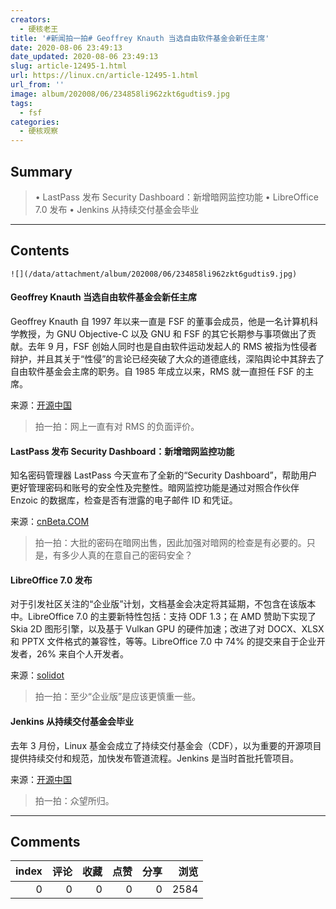 ```yaml
---
creators:
  - 硬核老王
title: '#新闻拍一拍# Geoffrey Knauth 当选自由软件基金会新任主席'
date: 2020-08-06 23:49:13
date_updated: 2020-08-06 23:49:13
slug: article-12495-1.html
url: https://linux.cn/article-12495-1.html
url_from: ''
image: album/202008/06/234858li962zkt6gudtis9.jpg
tags:
  - fsf
categories:
  - 硬核观察
---
```


## Summary

> • LastPass 发布 Security Dashboard：新增暗网监控功能 • LibreOffice 7.0 发布 • Jenkins 从持续交付基金会毕业

***

<!-- more -->

## Contents

`![](/data/attachment/album/202008/06/234858li962zkt6gudtis9.jpg)`

#### Geoffrey Knauth 当选自由软件基金会新任主席

Geoffrey Knauth 自 1997 年以来一直是 FSF 的董事会成员，他是一名计算机科学教授，为 GNU Objective-C 以及 GNU 和 FSF 的其它长期参与事项做出了贡献。去年 9 月，FSF 创始人同时也是自由软件运动发起人的 RMS 被指为性侵者辩护，并且其关于“性侵”的言论已经突破了大众的道德底线，深陷舆论中其辞去了自由软件基金会主席的职务。自 1985 年成立以来，RMS 就一直担任 FSF 的主席。

来源：[开源中国](https://www.oschina.net/news/117725/fsf-president-geoffrey-knauth)

> 
> 拍一拍：网上一直有对 RMS 的负面评价。
> 
> 
> 

#### LastPass 发布 Security Dashboard：新增暗网监控功能

知名密码管理器 LastPass 今天宣布了全新的“Security Dashboard”，帮助用户更好管理密码和账号的安全性及完整性。暗网监控功能是通过对照合作伙伴 Enzoic 的数据库，检查是否有泄露的电子邮件 ID 和凭证。

来源：[cnBeta.COM](https://www.cnbeta.com/articles/tech/1012309.htm)

> 
> 拍一拍：大批的密码在暗网出售，因此加强对暗网的检查是有必要的。只是，有多少人真的在意自己的密码安全？
> 
> 
> 

#### LibreOffice 7.0 发布

对于引发社区关注的“企业版”计划，文档基金会决定将其延期，不包含在该版本中。LibreOffice 7.0 的主要新特性包括：支持 ODF 1.3；在 AMD 赞助下实现了 Skia 2D 图形引擎，以及基于 Vulkan GPU 的硬件加速；改进了对 DOCX、XLSX 和 PPTX 文件格式的兼容性，等等。LibreOffice 7.0 中 74% 的提交来自于企业开发者，26% 来自个人开发者。

来源：[solidot](https://www.solidot.org/story?sid=65161)

> 
> 拍一拍：至少“企业版”是应该更慎重一些。
> 
> 
> 

#### Jenkins 从持续交付基金会毕业

去年 3 月份，Linux 基金会成立了持续交付基金会（CDF），以为重要的开源项目提供持续交付和规范，加快发布管道流程。Jenkins 是当时首批托管项目。

来源：[开源中国](https://www.oschina.net/news/117723/cd-foundation-announces-jenkins-graduation)

> 
> 拍一拍：众望所归。
> 
> 
>

***

## Comments


|   index |   评论 |   收藏 |   点赞 |   分享 |   浏览 |
|--------:|-------:|-------:|-------:|-------:|-------:|
|       0 |      0 |      0 |      0 |      0 |   2584 |
